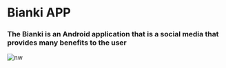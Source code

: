# Bianki APP

### The Bianki is an Android application that is a social media that provides many benefits to the user

![nw](https://user-images.githubusercontent.com/70061912/93709030-4d7e8180-fb3b-11ea-85f6-955157396eda.gif)

